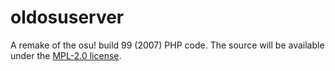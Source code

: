 # oldosuserver
A remake of the osu! build 99 (2007) PHP code. The source will be available under the [MPL-2.0 license](https://tldrlegal.com/license/mozilla-public-license-2.0-(mpl-2)).
